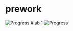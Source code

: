 # prework
<img src='https://i.imgur.com/SaB6S7P.png' title='Progress' width='' />
#lab 1
<img src='https://imgur.com/a/HJ3XLBG.png' title='Progress' width='' />
